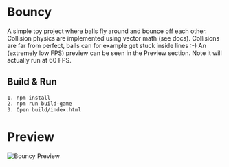 # Bouncy
A simple toy project where balls fly around and bounce off each other. Collision physics are implemented using vector math (see docs). Collisions are far from perfect, balls can for example get stuck inside lines :-)
An (extremely low FPS) preview can be seen in the Preview section. Note it will actually run at 60 FPS.

## Build & Run
```
1. npm install
2. npm run build-game
3. Open build/index.html
```

# Preview
![Bouncy Preview](img/preview.png?raw=true "Bouncy Preview")
